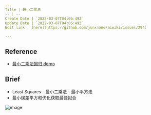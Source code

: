 ```yaml
---
Title | 最小二乘法
-- | --
Create Date | `2022-03-07T04:06:49Z`
Update Date | `2022-03-07T04:06:49Z`
Edit link | [here](https://github.com/junxnone/aiwiki/issues/294)

---
```

## Reference
- [最小二乘法回归 demo](https://phet.colorado.edu/sims/html/least-squares-regression/latest/least-squares-regression_en.html)

## Brief
- Least Squares - 最小二乘法 - 最小平方法
- 最小误差平方和优化获取最佳拟合


![image](https://user-images.githubusercontent.com/2216970/156966154-4eabd265-57ec-4b1b-9c2a-1e4f06653a2e.png)

